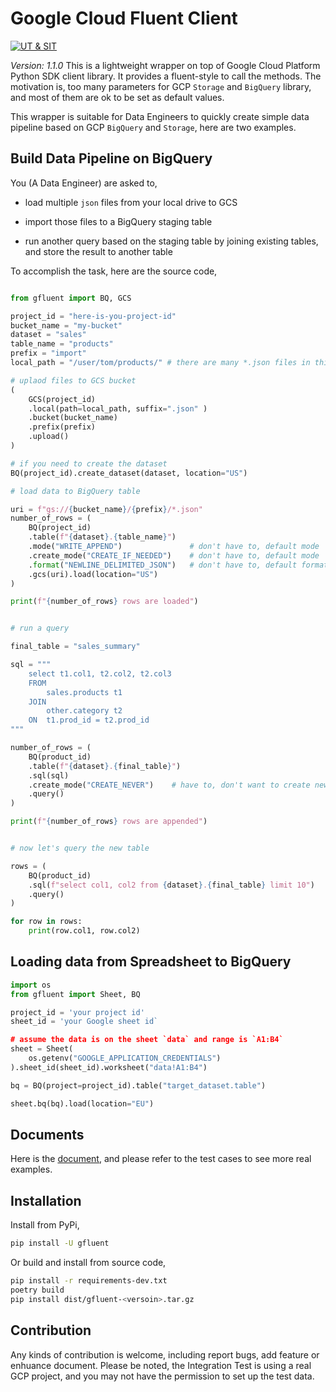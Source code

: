 # Google Cloud Fluent Client

[![UT & SIT](https://github.com/simple-dev-tools/gfluent/actions/workflows/ut-and-sit.yml/badge.svg?branch=develop)](https://github.com/simple-dev-tools/gfluent/actions/workflows/ut-and-sit.yml)

*Version: 1.1.0*
This is a lightweight wrapper on top of Google Cloud Platform Python SDK client library. It provides
a fluent-style to call the methods. The motivation is, too many parameters for GCP `Storage` and
`BigQuery` library, and most of them are ok to be set as default values.

This wrapper is suitable for Data Engineers to quickly create simple data pipeline based on GCP
`BigQuery` and `Storage`, here are two examples.


## Build Data Pipeline on BigQuery

You (A Data Engineer) are asked to,

- load multiple `json` files from your local drive to GCS

- import those files to a BigQuery staging table

- run another query based on the staging table by joining existing tables, and store the result to another table


To accomplish the task, here are the source code,

```python

from gfluent import BQ, GCS

project_id = "here-is-you-project-id"
bucket_name = "my-bucket"
dataset = "sales"
table_name = "products"
prefix = "import"
local_path = "/user/tom/products/" # there are many *.json files in this directory

# uplaod files to GCS bucket
(
    GCS(project_id)
    .local(path=local_path, suffix=".json" )
    .bucket(bucket_name)
    .prefix(prefix)
    .upload()
)

# if you need to create the dataset
BQ(project_id).create_dataset(dataset, location="US")

# load data to BigQuery table

uri = f"gs://{bucket_name}/{prefix}/*.json"
number_of_rows = (
    BQ(project_id)
    .table(f"{dataset}.{table_name}")
    .mode("WRITE_APPEND")               # don't have to, default mode
    .create_mode("CREATE_IF_NEEDED")    # don't have to, default mode
    .format("NEWLINE_DELIMITED_JSON")   # don't have to, default format
    .gcs(uri).load(location="US")
)

print(f"{number_of_rows} rows are loaded")


# run a query

final_table = "sales_summary"

sql = """
    select t1.col1, t2.col2, t2.col3
    FROM
        sales.products t1
    JOIN
        other.category t2
    ON  t1.prod_id = t2.prod_id
"""

number_of_rows = (
    BQ(product_id)
    .table(f"{dataset}.{final_table}")
    .sql(sql)
    .create_mode("CREATE_NEVER")    # have to, don't want to create new table
    .query()
)

print(f"{number_of_rows} rows are appended")


# now let's query the new table

rows = (
    BQ(product_id)
    .sql(f"select col1, col2 from {dataset}.{final_table} limit 10")
    .query()
)

for row in rows:
    print(row.col1, row.col2)
```


## Loading data from Spreadsheet to BigQuery

```python
import os
from gfluent import Sheet, BQ

project_id = 'your project id'
sheet_id = 'your Google sheet id`

# assume the data is on the sheet `data` and range is `A1:B4`
sheet = Sheet(
    os.getenv("GOOGLE_APPLICATION_CREDENTIALS")
).sheet_id(sheet_id).worksheet("data!A1:B4")

bq = BQ(project=project_id).table("target_dataset.table")

sheet.bq(bq).load(location="EU")
```

## Documents

Here is the [document](https://gfluent.readthedocs.io/en/latest/#), and please refer to the test
cases to see more real examples.


## Installation


Install from PyPi,

```bash
pip install -U gfluent
```

Or build and install from source code,

```bash
pip install -r requirements-dev.txt
poetry build
pip install dist/gfluent-<versoin>.tar.gz
```


## Contribution

Any kinds of contribution is welcome, including report bugs, add feature or enhuance document. Please
be noted, the Integration Test is using a real GCP project, and you may not have the permission to
set up the test data.
